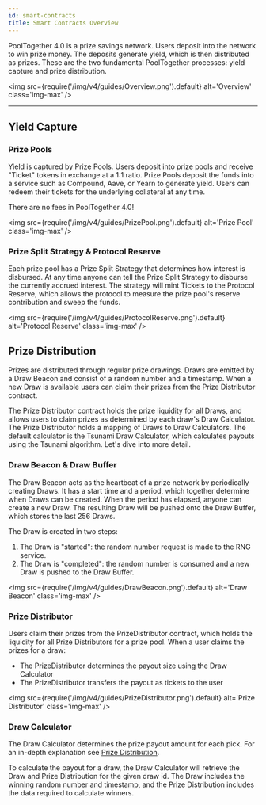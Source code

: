 ```yaml
---
id: smart-contracts
title: Smart Contracts Overview
---
```


PoolTogether 4.0 is a prize savings network. Users deposit into the network to win prize money. The deposits generate yield, which is then distributed as prizes. These are the two fundamental PoolTogether processes: yield capture and prize distribution.

<img
src={require('/img/v4/guides/Overview.png').default}
alt='Overview'
class='img-max'
/>

---

## Yield Capture

### Prize Pools

Yield is captured by Prize Pools. Users deposit into prize pools and receive "Ticket" tokens in exchange at a 1:1 ratio. Prize Pools deposit the funds into a service such as Compound, Aave, or Yearn to generate yield. Users can redeem their tickets for the underlying collateral at any time.

There are no fees in PoolTogether 4.0!

<img
src={require('/img/v4/guides/PrizePool.png').default}
alt='Prize Pool'
class='img-max'
/>

### Prize Split Strategy & Protocol Reserve

Each prize pool has a Prize Split Strategy that determines how interest is disbursed. At any time anyone can tell the Prize Split Strategy to disburse the currently accrued interest. The strategy will mint Tickets to the Protocol Reserve, which allows the protocol to measure the prize pool's reserve contribution and sweep the funds.

<img
src={require('/img/v4/guides/ProtocolReserve.png').default}
alt='Protocol Reserve'
class='img-max'
/>

## Prize Distribution

Prizes are distributed through regular prize drawings. Draws are emitted by a Draw Beacon and consist of a random number and a timestamp. When a new Draw is available users can claim their prizes from the Prize Distributor contract.

The Prize Distributor contract holds the prize liquidity for all Draws, and allows users to claim prizes as determined by each draw's Draw Calculator. The Prize Distributor holds a mapping of Draws to Draw Calculators.
The default calculator is the Tsunami Draw Calculator, which calculates payouts using the Tsunami algorithm.
Let's dive into more detail.

### Draw Beacon & Draw Buffer

The Draw Beacon acts as the heartbeat of a prize network by periodically creating Draws. It has a start time and a period, which together determine when Draws can be created. When the period has elapsed, anyone can create a new Draw. The resulting Draw will be pushed onto the Draw Buffer, which stores the last 256 Draws.

The Draw is created in two steps:

1. The Draw is "started": the random number request is made to the RNG service.
2. The Draw is "completed": the random number is consumed and a new Draw is pushed to the Draw Buffer.

<img
src={require('/img/v4/guides/DrawBeacon.png').default}
alt='Draw Beacon'
class='img-max'
/>

### Prize Distributor

Users claim their prizes from the PrizeDistributor contract, which holds the liquidity for all Prize Distributors for a prize pool. When a user claims the prizes for a draw:

- The PrizeDistributor determines the payout size using the Draw Calculator
- The PrizeDistributor transfers the payout as tickets to the user

<img
src={require('/img/v4/guides/PrizeDistributor.png').default}
alt='Prize Distributor'
class='img-max'
/>

### Draw Calculator

The Draw Calculator determines the prize payout amount for each pick. For an in-depth explanation see [Prize Distribution](/protocol/architecture/prize-distribution).

To calculate the payout for a draw, the Draw Calculator will retrieve the Draw and Prize Distribution for the given draw id. The Draw includes the winning random number and timestamp, and the Prize Distribution includes the data required to calculate winners.
